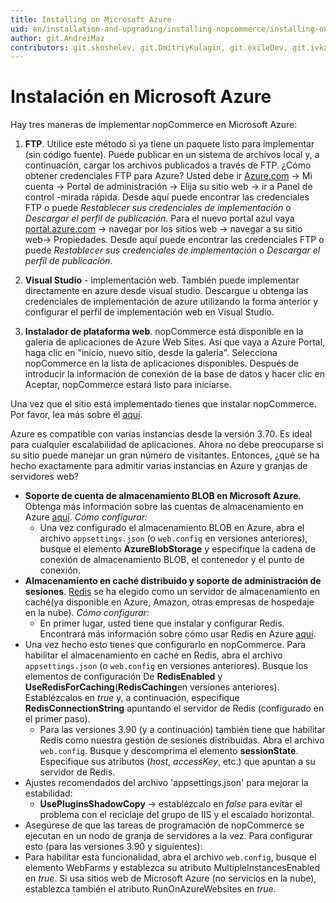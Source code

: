 ```yaml
---
title: Installing on Microsoft Azure
uid: en/installation-and-upgrading/installing-nopcommerce/installing-on-microsoft-azure
author: git.AndreiMaz
contributors: git.skoshelev, git.DmitriyKulagin, git.exileDev, git.ivkadp, git.mariannk
---
```


# Instalación en Microsoft Azure

Hay tres maneras de implementar nopCommerce en Microsoft Azure:

1. **FTP**. Utilice este método si ya tiene un paquete listo para implementar (sin código fuente). Puede publicar en un sistema de archivos local y, a continuación, cargar los archivos publicados a través de FTP. 
¿Cómo obtener credenciales FTP para Azure? Usted debe ir [Azure.com](https://azure.microsoft.com/en-us/) → Mi cuenta → Portal de administración → Elija su sitio web → ir a Panel de control -mirada rápida. Desde aquí puede encontrar las credenciales FTP o puede  *Restablecer sus credenciales de implementación*  o  *Descargar el perfil de publicación*.
Para el nuevo portal azul vaya [portal.azure.com](http://portal.azure.com/) → navegar por los sitios web → navegar a su sitio web→ Propiedades. Desde aquí puede encontrar las credenciales FTP o puede  *Restablecer sus credenciales de implementación*  o  *Descargar el perfil de publicación*.

1. **Visual Studio**  - implementación web. También puede implementar directamente en azure desde visual studio. Descargue u obtenga las credenciales de implementación de azure utilizando la forma anterior y configurar el perfil de implementación web en Visual Studio.

1. **Instalador de plataforma web**. nopCommerce está disponible en la galería de aplicaciones de Azure Web Sites. Así que vaya a Azure Portal, haga clic en "inicio, nuevo sitio, desde la galería". Selecciona nopCommerce en la lista de aplicaciones disponibles. Después de introducir la información de conexión de la base de datos y hacer clic en Aceptar, nopCommerce estará listo para iniciarse.

Una vez que el sitio está implementado tienes que instalar nopCommerce. Por favor, lea más sobre él [aquí](xref:en/installation-and-upgrading/installing-nopcommerce/index).

Azure es compatible con varias instancias desde la versión 3.70. Es ideal para cualquier escalabilidad de aplicaciones. Ahora no debe preocuparse si su sitio puede manejar un gran número de visitantes. Entonces, ¿qué se ha hecho exactamente para admitir varias instancias en Azure y granjas de servidores web?

* **Soporte de cuenta de almacenamiento BLOB en Microsoft Azure**. Obtenga más información sobre las cuentas de almacenamiento en Azure [aquí](https://azure.microsoft.com/en-us/documentation/articles/storage-introduction/). *Cómo configurar:*
  * Una vez configurado el almacenamiento BLOB en Azure, abra el archivo `appsettings.json`  (o `web.config` en versiones anteriores), busque el elemento **AzureBlobStorage** y especifique la cadena de conexión de almacenamiento BLOB, el contenedor y el punto de conexión.
* **Almacenamiento en caché distribuido y soporte de administración de sesiones**. [Redis](http://redis.io/) se ha elegido como un servidor de almacenamiento en caché(ya disponible en Azure, Amazon, otras empresas de hospedaje en la nube). *Cómo configurar:*
  * En primer lugar, usted tiene que instalar y configurar Redis. Encontrará más información sobre cómo usar Redis en Azure [aquí](https://azure.microsoft.com/en-us/documentation/articles/cache-dotnet-how-to-use-azure-redis-cache/).
* Una vez hecho esto tienes que configurarlo en nopCommerce. Para habilitar el almacenamiento en caché en Redis, abra el archivo `appsettings.json`  (o `web.config` en versiones anteriores). Busque los elementos de configuración De **RedisEnabled** y **UseRedisForCaching**(**RedisCaching**en   versiones anteriores). Establézcalos en *true* y, a continuación, especifique  **RedisConnectionString**  apuntando el servidor de Redis (configurado en el primer paso).
  * Para las versiones 3.90 (y a continuación) también tiene que habilitar Redis como nuestra gestión de sesiones distribuidas. Abra el archivo `web.config`. Busque y descomprima el elemento **sessionState**. Especifique sus atributos (*host*, *accessKey*, etc.) que apuntan a su servidor de Redis.
* Ajustes recomendados del archivo 'appsettings.json' para mejorar la estabilidad:
  * **UsePluginsShadowCopy** → establézcalo en  *false*  para evitar el problema con el reciclaje del grupo de IIS y el escalado horizontal.
* Asegúrese de que las tareas de programación de nopCommerce se ejecutan en un nodo de granja de servidores a la vez. Para configurar esto (para las versiones 3.90 y siguientes):
* Para habilitar esta funcionalidad, abra el archivo `web.config`,  busque el elemento WebFarms y establezca su  atributo  MultipleInstancesEnabled en *true*. Si usa sitios web de Microsoft Azure (no servicios en la nube), establezca también el  atributo RunOnAzureWebsites en *true*.